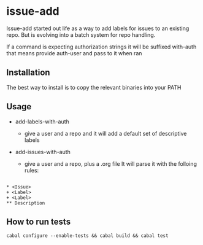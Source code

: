 # issue-add
Issue-add started out life as a way to add labels for issues to an existing repo.  But is evolving into a batch system for repo handling. 

If a command is expecting authorization strings it will be suffixed with-auth that means provide auth-user and pass to it when ran

## Installation
The best way to install is to copy the relevant binaries into your PATH
## Usage
+ add-labels-with-auth
  - give a user and a repo and it will add a default set of descriptive labels

+ add-issues-with-auth
  - give a user and a repo, plus a .org file  It will parse it with the folloing rules:

``` org-mode

* <Issue>
+ <Label>
+ <Label>
** Description
```

## How to run tests

```
cabal configure --enable-tests && cabal build && cabal test
```

